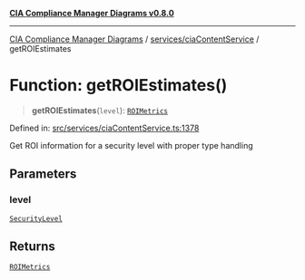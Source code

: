 [**CIA Compliance Manager Diagrams v0.8.0**](../../../README.md)

***

[CIA Compliance Manager Diagrams](../../../modules.md) / [services/ciaContentService](../README.md) / getROIEstimates

# Function: getROIEstimates()

> **getROIEstimates**(`level`): [`ROIMetrics`](../../../types/cia-services/interfaces/ROIMetrics.md)

Defined in: [src/services/ciaContentService.ts:1378](https://github.com/Hack23/cia-compliance-manager/blob/cb6149c89796a3270553cf52dea8f2c5b402dd17/src/services/ciaContentService.ts#L1378)

Get ROI information for a security level with proper type handling

## Parameters

### level

[`SecurityLevel`](../../../types/cia/type-aliases/SecurityLevel.md)

## Returns

[`ROIMetrics`](../../../types/cia-services/interfaces/ROIMetrics.md)
